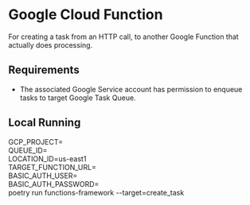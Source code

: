 # Google Cloud Function

For creating a task from an HTTP call, to another Google Function that actually does processing.

## Requirements

- The associated Google Service account has permission to enqueue tasks to target Google Task Queue.

## Local Running

GCP_PROJECT= \
QUEUE_ID= \
LOCATION_ID=us-east1 \
TARGET_FUNCTION_URL= \
BASIC_AUTH_USER= \
BASIC_AUTH_PASSWORD= \
poetry run functions-framework --target=create_task
